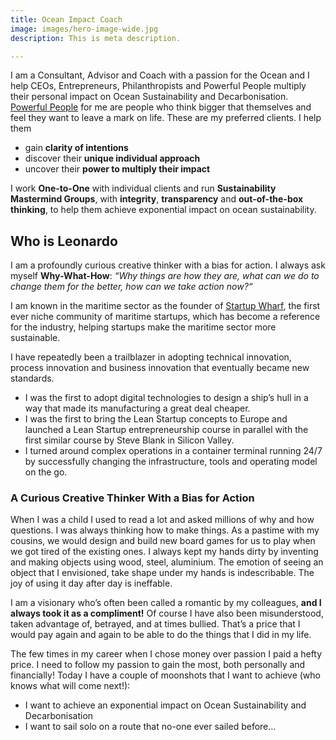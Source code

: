 ```yaml
---
title: Ocean Impact Coach
image: images/hero-image-wide.jpg
description: This is meta description.

---
```

I am a Consultant, Advisor and Coach with a passion for the Ocean and I help CEOs, Entrepreneurs, Philanthropists and Powerful People multiply their personal impact on Ocean Sustainability and Decarbonisation. [Powerful People](you) for me are people who think bigger that themselves and feel they want to leave a mark on life. These are my preferred clients. I help them

* gain **clarity of intentions**
* discover their **unique individual approach**
* uncover their **power to multiply their impact**

I work **One-to-One** with individual clients and run **Sustainability Mastermind Groups**, with **integrity**, **transparency** and **out-of-the-box thinking**, to help them achieve exponential impact on ocean sustainability. 

## Who is Leonardo

I am a profoundly curious creative thinker with a bias for action. I always ask myself **Why-What-How**: _“Why things are how they are, what can we do to change them for the better, how can we take action now?“_

I am known in the maritime sector as the founder of [Startup Wharf](https://startupwharf.com), the first ever niche community of maritime startups, which has become a reference for the industry, helping startups make the maritime sector more sustainable.

I have repeatedly been a trailblazer in adopting technical innovation, process innovation and business innovation that eventually became new standards.

* I was the first to adopt digital technologies to design a ship’s hull in a way that made its manufacturing a great deal cheaper.
* I was the first to bring the Lean Startup concepts to Europe and launched a Lean Startup entrepreneurship course in parallel with the first similar course by Steve Blank in Silicon Valley.
* I turned around complex operations in a container terminal running 24/7 by successfully changing the infrastructure, tools and operating model on the go.

### A Curious Creative Thinker With a Bias for Action

When I was a child I used to read a lot and asked millions of why and how questions. I was always thinking how to make things. As a pastime with my cousins, we would design and build new board games for us to play when we got tired of the existing ones. I always kept my hands dirty by inventing and making objects using wood, steel, aluminium. The emotion of seeing an object that I envisioned, take shape under my hands is indescribable. The joy of using it day after day is ineffable.

I am a visionary who’s often been called a romantic by my colleagues, **and I always took it as a compliment!** Of course I have also been misunderstood, taken advantage of, betrayed, and at times bullied. That’s a price that I would pay again and again to be able to do the things that I did in my life.

The few times in my career when I chose money over passion I paid a hefty price. I need to follow my passion to gain the most, both personally and financially! Today I have a couple of moonshots that I want to achieve (who knows what will come next!):

* I want to achieve an exponential impact on Ocean Sustainability and Decarbonisation
* I want to sail solo on a route that no-one ever sailed before...